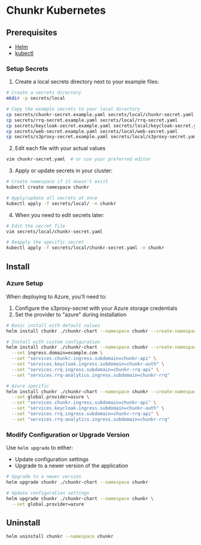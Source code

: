 # Chunkr Kubernetes

## Prerequisites

- [Helm](https://helm.sh/docs/intro/install/)
- [kubectl](https://kubernetes.io/docs/tasks/tools/)

### Setup Secrets

1. Create a local secrets directory next to your example files:
```bash
# Create a secrets directory 
mkdir -p secrets/local

# Copy the example secrets to your local directory
cp secrets/chunkr-secret.example.yaml secrets/local/chunkr-secret.yaml
cp secrets/rrq-secret.example.yaml secrets/local/rrq-secret.yaml
cp secrets/keycloak-secret.example.yaml secrets/local/keycloak-secret.yaml
cp secrets/web-secret.example.yaml secrets/local/web-secret.yaml
cp secrets/s3proxy-secret.example.yaml secrets/local/s3proxy-secret.yaml  # For Azure setup
```

2. Edit each file with your actual values
```bash
vim chunkr-secret.yaml  # or use your preferred editor
```

3. Apply or update secrets in your cluster:
```bash
# Create namespace if it doesn't exist
kubectl create namespace chunkr

# Apply/update all secrets at once
kubectl apply -f secrets/local/ -n chunkr
```

4. When you need to edit secrets later:
```bash
# Edit the secret file
vim secrets/local/chunkr-secret.yaml

# Reapply the specific secret
kubectl apply -f secrets/local/chunkr-secret.yaml -n chunkr
```
## Install

### Azure Setup
When deploying to Azure, you'll need to:
1. Configure the s3proxy-secret with your Azure storage credentials
2. Set the provider to "azure" during installation

```bash
# Basic install with default values
helm install chunkr ./chunkr-chart --namespace chunkr --create-namespace

# Install with custom configuration
helm install chunkr ./chunkr-chart --namespace chunkr --create-namespace \
  --set ingress.domain=example.com \
  --set "services.chunkr.ingress.subdomain=chunkr-api" \
  --set "services.keycloak.ingress.subdomain=chunkr-auth" \
  --set "services.rrq.ingress.subdomain=chunkr-rrq-api" \
  --set "services.rrq-analytics.ingress.subdomain=chunkr-rrq"

# Azure specific
helm install chunkr ./chunkr-chart --namespace chunkr --create-namespace \
  --set global.provider=azure \
  --set "services.chunkr.ingress.subdomain=chunkr-api" \
  --set "services.keycloak.ingress.subdomain=chunkr-auth" \
  --set "services.rrq.ingress.subdomain=chunkr-rrq-api" \
  --set "services.rrq-analytics.ingress.subdomain=chunkr-rrq"
```

### Modify Configuration or Upgrade Version

Use `helm upgrade` to either:
- Update configuration settings
- Upgrade to a newer version of the application

```bash
# Upgrade to a newer version
helm upgrade chunkr ./chunkr-chart --namespace chunkr

# Update configuration settings
helm upgrade chunkr ./chunkr-chart --namespace chunkr \
  --set global.provider=azure
```

## Uninstall

```bash
helm uninstall chunkr --namespace chunkr
```

